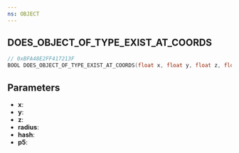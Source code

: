```yaml
---
ns: OBJECT
---
```

## DOES_OBJECT_OF_TYPE_EXIST_AT_COORDS

```c
// 0xBFA48E2FF417213F
BOOL DOES_OBJECT_OF_TYPE_EXIST_AT_COORDS(float x, float y, float z, float radius, Hash hash, BOOL p5);
```

## Parameters
* **x**:
* **y**:
* **z**:
* **radius**:
* **hash**:
* **p5**:
